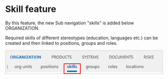 # Skill feature

By this feature, the new Sub navigation "skills" is added below ORGANIZATION. 

Required skills of different stereotypes (education, languages etc.) can be created and then linked to positions, groups and roles.

![screen](../media/skills.png)
